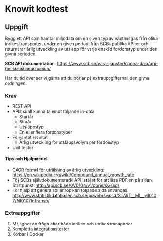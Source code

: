# Knowit kodtest

## Uppgift
Bygg ett API som hämtar miljödata om en given typ av växthusgas från olika inrikes transporter, under en given period, 
från SCBs publika API:er och returnerar årlig utveckling av utsläpp för varje enskild fordonstyp under den givna perioden. 

**SCB API dokumentation:** https://www.scb.se/vara-tjanster/oppna-data/api-for-statistikdatabasen/

Har du tid över ser vi gärna att du börjar på extrauppgifterna i den givna ordningen.

### Krav 
* REST API
* API:t skall kunna ta emot följande in-data
  * Startår
  * Slutår
  * Utsläppstyp
  * En eller flera fordonstyper
* Förväntat resultat
  * Årlig utveckling för utsläppsvolym per fordonstyp
* Unit tester

#### Tips och Hjälpmedel
* CAGR formel för uträkning av årlig utveckling: https://en.wikipedia.org/wiki/Compound_annual_growth_rate
* Följ SCBs självdokumenterade API istället för att läsa PDF:en på sidan. Startpunkt: http://api.scb.se/OV0104/v1/doris/sv/ssd/ 
* För hjälp att genera api anrop kan följande sida användas http://www.statistikdatabasen.scb.se/pxweb/sv/ssd/START__MI__MI0107/MI0107InTransp/

### Extrauppgifter
1. Möjlighet att fråga efter både inrikes och utrikes transporter
2. Kompletta integrationstester
3. Körbar i Docker
